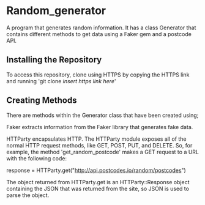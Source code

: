 # Random_generator
A program that generates random information. It has a class Generator that contains different methods to get data using a Faker gem and a postcode API.

## Installing the Repository
To access this repository, clone using HTTPS by copying the HTTPS link and running 'git clone <i>insert https link here</i>'

## Creating Methods
There are methods within the Generator class that have been created using;

 Faker extracts information from the Faker library that generates fake data.

 HTTParty encapsulates HTTP. The HTTParty module exposes all of the normal HTTP request methods, like GET, POST, PUT, and DELETE. So, for example, the method 'get_random_postcode' makes a GET request to a URL with the following code:

  response =
      HTTParty.get("http://api.postcodes.io/random/postcodes")

 The object returned from HTTParty.get is an HTTParty::Response object containing the JSON that was returned from the site, so JSON is used to parse the object.
